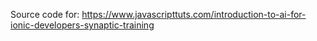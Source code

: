 Source code for: https://www.javascripttuts.com/introduction-to-ai-for-ionic-developers-synaptic-training
